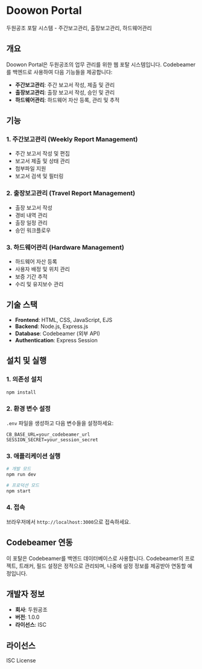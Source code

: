# Doowon Portal

두원공조 포탈 시스템 - 주간보고관리, 출장보고관리, 하드웨어관리

## 개요

Doowon Portal은 두원공조의 업무 관리를 위한 웹 포탈 시스템입니다. Codebeamer를 백엔드로 사용하여 다음 기능들을 제공합니다:

- **주간보고관리**: 주간 보고서 작성, 제출 및 관리
- **출장보고관리**: 출장 보고서 작성, 승인 및 관리  
- **하드웨어관리**: 하드웨어 자산 등록, 관리 및 추적

## 기능

### 1. 주간보고관리 (Weekly Report Management)
- 주간 보고서 작성 및 편집
- 보고서 제출 및 상태 관리
- 첨부파일 지원
- 보고서 검색 및 필터링

### 2. 출장보고관리 (Travel Report Management)
- 출장 보고서 작성
- 경비 내역 관리
- 출장 일정 관리
- 승인 워크플로우

### 3. 하드웨어관리 (Hardware Management)
- 하드웨어 자산 등록
- 사용자 배정 및 위치 관리
- 보증 기간 추적
- 수리 및 유지보수 관리

## 기술 스택

- **Frontend**: HTML, CSS, JavaScript, EJS
- **Backend**: Node.js, Express.js
- **Database**: Codebeamer (외부 API)
- **Authentication**: Express Session

## 설치 및 실행

### 1. 의존성 설치
```bash
npm install
```

### 2. 환경 변수 설정
`.env` 파일을 생성하고 다음 변수들을 설정하세요:
```
CB_BASE_URL=your_codebeamer_url
SESSION_SECRET=your_session_secret
```

### 3. 애플리케이션 실행
```bash
# 개발 모드
npm run dev

# 프로덕션 모드
npm start
```

### 4. 접속
브라우저에서 `http://localhost:3000`으로 접속하세요.

## Codebeamer 연동

이 포탈은 Codebeamer를 백엔드 데이터베이스로 사용합니다. Codebeamer의 프로젝트, 트래커, 필드 설정은 정적으로 관리되며, 나중에 설정 정보를 제공받아 연동할 예정입니다.

## 개발자 정보

- **회사**: 두원공조
- **버전**: 1.0.0
- **라이선스**: ISC

## 라이선스

ISC License